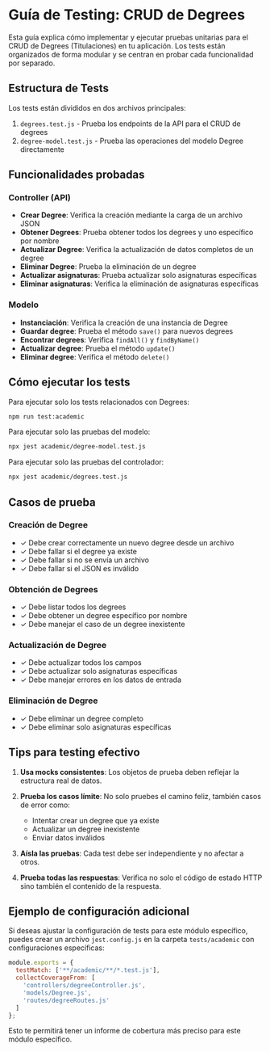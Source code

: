 # Guía de Testing: CRUD de Degrees

Esta guía explica cómo implementar y ejecutar pruebas unitarias para el CRUD de Degrees (Titulaciones) en tu aplicación. Los tests están organizados de forma modular y se centran en probar cada funcionalidad por separado.

## Estructura de Tests

Los tests están divididos en dos archivos principales:

1. `degrees.test.js` - Prueba los endpoints de la API para el CRUD de degrees
2. `degree-model.test.js` - Prueba las operaciones del modelo Degree directamente

## Funcionalidades probadas

### Controller (API)

- **Crear Degree**: Verifica la creación mediante la carga de un archivo JSON
- **Obtener Degrees**: Prueba obtener todos los degrees y uno específico por nombre
- **Actualizar Degree**: Verifica la actualización de datos completos de un degree
- **Eliminar Degree**: Prueba la eliminación de un degree
- **Actualizar asignaturas**: Prueba actualizar solo asignaturas específicas
- **Eliminar asignaturas**: Verifica la eliminación de asignaturas específicas

### Modelo

- **Instanciación**: Verifica la creación de una instancia de Degree
- **Guardar degree**: Prueba el método `save()` para nuevos degrees
- **Encontrar degrees**: Verifica `findAll()` y `findByName()` 
- **Actualizar degree**: Prueba el método `update()`
- **Eliminar degree**: Verifica el método `delete()`

## Cómo ejecutar los tests

Para ejecutar solo los tests relacionados con Degrees:

```bash
npm run test:academic
```

Para ejecutar solo las pruebas del modelo:

```bash
npx jest academic/degree-model.test.js
```

Para ejecutar solo las pruebas del controlador:

```bash
npx jest academic/degrees.test.js
```

## Casos de prueba

### Creación de Degree
- ✓ Debe crear correctamente un nuevo degree desde un archivo
- ✓ Debe fallar si el degree ya existe
- ✓ Debe fallar si no se envía un archivo
- ✓ Debe fallar si el JSON es inválido

### Obtención de Degrees
- ✓ Debe listar todos los degrees
- ✓ Debe obtener un degree específico por nombre
- ✓ Debe manejar el caso de un degree inexistente

### Actualización de Degree
- ✓ Debe actualizar todos los campos
- ✓ Debe actualizar solo asignaturas específicas
- ✓ Debe manejar errores en los datos de entrada

### Eliminación de Degree
- ✓ Debe eliminar un degree completo
- ✓ Debe eliminar solo asignaturas específicas

## Tips para testing efectivo

1. **Usa mocks consistentes**: Los objetos de prueba deben reflejar la estructura real de datos.

2. **Prueba los casos límite**: No solo pruebes el camino feliz, también casos de error como:
   - Intentar crear un degree que ya existe
   - Actualizar un degree inexistente
   - Enviar datos inválidos

3. **Aísla las pruebas**: Cada test debe ser independiente y no afectar a otros.

4. **Prueba todas las respuestas**: Verifica no solo el código de estado HTTP sino también el contenido de la respuesta.

## Ejemplo de configuración adicional

Si deseas ajustar la configuración de tests para este módulo específico, puedes crear un archivo `jest.config.js` en la carpeta `tests/academic` con configuraciones específicas:

```javascript
module.exports = {
  testMatch: ['**/academic/**/*.test.js'],
  collectCoverageFrom: [
    'controllers/degreeController.js',
    'models/Degree.js',
    'routes/degreeRoutes.js'
  ]
};
```

Esto te permitirá tener un informe de cobertura más preciso para este módulo específico.
